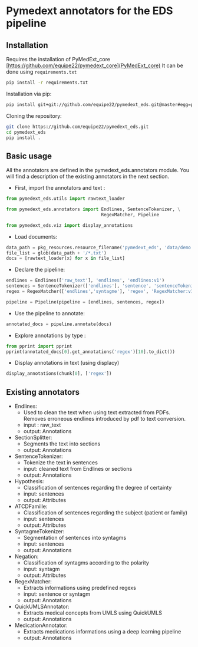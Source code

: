 # Pymedext annotators for the EDS pipeline 

## Installation 

Requires the installation of PyMedExt_core [https://github.com/equipe22/pymedext_core](PyMedExt_core)
It can be done using `requirements.txt`

```bash
pip install -r requirements.txt
```

Installation via pip: 

```bash
pip install git+git://github.com/equipe22/pymedext_eds.git@master#egg=pymedext_eds
```

Cloning the repository:

```bash
git clone https://github.com/equipe22/pymedext_eds.git
cd pymedext_eds
pip install .
```

## Basic usage

All the annotators are defined in the pymedext_eds.annotators module. You will find a description of the existing annotators in the next section.

- First, import the annotators and text :

```python
from pymedext_eds.utils import rawtext_loader

from pymedext_eds.annotators import Endlines, SentenceTokenizer, \
                                    RegexMatcher, Pipeline 

from pymedext_eds.viz import display_annotations
```

- Load documents: 

```python
data_path = pkg_resources.resource_filename('pymedext_eds', 'data/demo')
file_list = glob(data_path + '/*.txt')
docs = [rawtext_loader(x) for x in file_list]
```

- Declare the pipeline: 

```python
endlines = Endlines(['raw_text'], 'endlines', 'endlines:v1')
sentences = SentenceTokenizer(['endlines'], 'sentence', 'sentenceTokenizer:v1')
regex = RegexMatcher(['endlines','syntagme'], 'regex', 'RegexMatcher:v1', 'list_regexp.json')

pipeline = Pipeline(pipeline = [endlines, sentences, regex])
```

- Use the pipeline to annotate:

```python
annotated_docs = pipeline.annotate(docs)
```

- Explore annotations by type :

```python
from pprint import pprint
pprint(annotated_docs[0].get_annotations('regex')[10].to_dict())
```

- Display annotations in text (using displacy)

```python
display_annotations(chunk[0], ['regex'])
```


## Existing annotators

- Endlines: 
    - Used to clean the text when using text extracted from PDFs. Removes erroneous endlines introduced by pdf to text conversion. 
    - input : raw_text
    - output: Annotations
- SectionSplitter: 
    - Segments the text into sections
    - output: Annotations
- SentenceTokenizer: 
    - Tokenize the text in sentences
    - input: cleaned text from Endlines or sections
    - output: Annotations
- Hypothesis: 
    - Classification of sentences regarding the degree of certainty
    - input: sentences 
    - output: Attributes
- ATCDFamille: 
    - Classification of sentences regarding the subject (patient or family)
    - input: sentences 
    - output: Attributes
- SyntagmeTokenizer: 
    - Segmentation of sentences into syntagms
    - input: sentences
    - output: Annotations
- Negation: 
    - Classification of syntagms according to the polarity
    - input: syntagm
    - output: Attributes
- RegexMatcher: 
    - Extracts informations using predefined regexs
    - input: sentence or syntagm
    - output: Annotations
- QuickUMLSAnnotator: 
    - Extracts medical concepts from UMLS using QuickUMLS
    - output: Annotations
- MedicationAnnotator:
    - Extracts medications informations using a deep learning pipeline
    - output: Annotations 


